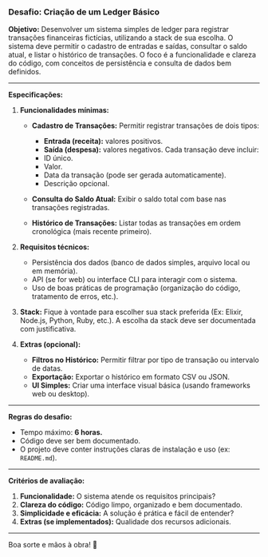### Desafio: Criação de um Ledger Básico

**Objetivo:**
Desenvolver um sistema simples de ledger para registrar transações financeiras fictícias, utilizando a stack de sua escolha. O sistema deve permitir o cadastro de entradas e saídas, consultar o saldo atual, e listar o histórico de transações. O foco é a funcionalidade e clareza do código, com conceitos de persistência e consulta de dados bem definidos.

---

**Especificações:**

1. **Funcionalidades mínimas:**

   - **Cadastro de Transações:**
     Permitir registrar transações de dois tipos:

     - **Entrada (receita):** valores positivos.
     - **Saída (despesa):** valores negativos. Cada transação deve incluir:
     - ID único.
     - Valor.
     - Data da transação (pode ser gerada automaticamente).
     - Descrição opcional.

   - **Consulta do Saldo Atual:**
     Exibir o saldo total com base nas transações registradas.

   - **Histórico de Transações:**
     Listar todas as transações em ordem cronológica (mais recente primeiro).

2. **Requisitos técnicos:**

   - Persistência dos dados (banco de dados simples, arquivo local ou em memória).
   - API (se for web) ou interface CLI para interagir com o sistema.
   - Uso de boas práticas de programação (organização do código, tratamento de erros, etc.).

3. **Stack:**
   Fique à vontade para escolher sua stack preferida (Ex: Elixir, Node.js, Python, Ruby, etc.). A escolha da stack deve ser documentada com justificativa.

4. **Extras (opcional):**

   - **Filtros no Histórico:**
     Permitir filtrar por tipo de transação ou intervalo de datas.
   - **Exportação:**
     Exportar o histórico em formato CSV ou JSON.
   - **UI Simples:**
     Criar uma interface visual básica (usando frameworks web ou desktop).

---

**Regras do desafio:**

- Tempo máximo: **6 horas.**
- Código deve ser bem documentado.
- O projeto deve conter instruções claras de instalação e uso (ex: `README.md`).

---

**Critérios de avaliação:**

1. **Funcionalidade:** O sistema atende os requisitos principais?
2. **Clareza do código:** Código limpo, organizado e bem documentado.
3. **Simplicidade e eficácia:** A solução é prática e fácil de entender?
4. **Extras (se implementados):** Qualidade dos recursos adicionais.

---

Boa sorte e mãos à obra! 🚀
